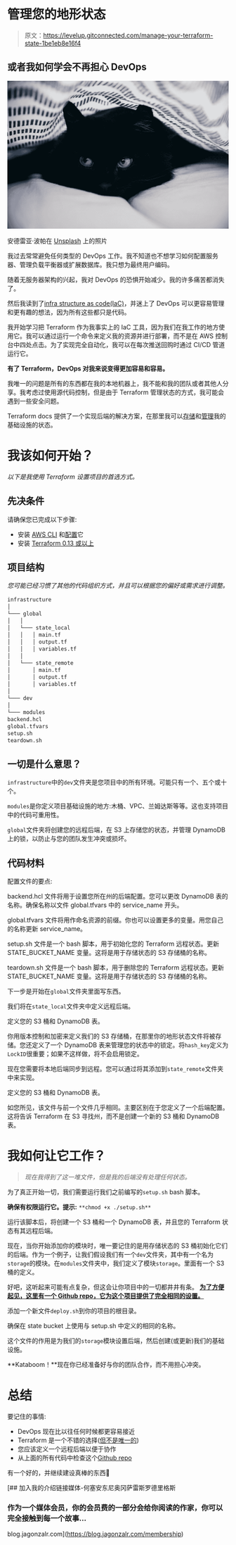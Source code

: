 # 管理您的地形状态

> 原文：<https://levelup.gitconnected.com/manage-your-terraform-state-1be1eb8e16f4>

## 或者我如何学会不再担心 DevOps

![](img/61410242b7b1907007962b1a2703057a.png)

安德雷亚·波帕在 [Unsplash](https://unsplash.com?utm_source=medium&utm_medium=referral) 上的照片

我过去常常避免任何类型的 DevOps 工作。我不知道也不想学习如何配置服务器、管理负载平衡器或扩展数据库。我只想为最终用户编码。

随着无服务器架构的兴起，我对 DevOps 的恐惧开始减少。我的许多痛苦都消失了。

然后我读到了[infra structure as code(IaC)](https://en.wikipedia.org/wiki/Infrastructure_as_code)，并迷上了 DevOps 可以更容易管理和更有趣的想法，因为所有这些都只是代码。

我开始学习把 Terraform 作为我事实上的 IaC 工具，因为我们在我工作的地方使用它。我可以通过运行一个命令来定义我的资源并进行部署，而不是在 AWS 控制台中四处点击。为了实现完全自动化，我可以在每次推送回购时通过 CI/CD 管道运行它。

**有了 Terraform，DevOps 对我来说变得更加容易和容易。**

我唯一的问题是所有的东西都在我的本地机器上，我不能和我的团队或者其他人分享。我考虑过使用源代码控制，但是由于 Terraform 管理状态的方式，我可能会遇到一些安全问题。

Terraform docs 提供了一个实现后端的解决方案，在那里我可以[存储](https://www.terraform.io/docs/state/index.html)和[管理](https://www.terraform.io/docs/state/locking.html)我的基础设施的状态。

# 我该如何开始？

*以下是我使用 Terraform 设置项目的首选方式。*

## 先决条件

请确保您已完成以下步骤:

*   安装 [AWS CLI](https://docs.aws.amazon.com/cli/latest/userguide/cli-chap-install.html) 和[配置](https://docs.aws.amazon.com/cli/latest/userguide/cli-configure-quickstart.html)它
*   安装 [Terraform 0.13 或以上](https://learn.hashicorp.com/tutorials/terraform/install-cli?in=terraform/aws-get-started)

## 项目结构

*您可能已经习惯了其他的代码组织方式，并且可以根据您的偏好或需求进行调整。*

```
infrastructure
│   
└─── global
│   │  
│   └─── state_local
│   │   │ main.tf
│   │   │ output.tf
│   │   │ variables.tf 
│   │  
│   └─── state_remote
│       │ main.tf
│       │ output.tf
│       │ variables.tf
│
└─── dev
│
└─── modules
backend.hcl
global.tfvars
setup.sh
teardown.sh
```

## 一切是什么意思？

`infrastructure`中的`dev`文件夹是您项目中的所有环境。可能只有一个、五个或十个。

`modules`是你定义项目基础设施的地方:木桶、VPC、兰姆达斯等等。这也支持项目中的代码可重用性。

`global`文件夹将创建您的远程后端，在 S3 上存储您的状态，并管理 DynamoDB 上的锁，以防止与您的团队发生冲突或损坏。

## 代码材料

配置文件的要点:

backend.hcl 文件将用于设置您所在州的后端配置。您可以更改 DynamoDB 表的名称。确保名称以文件 global.tfvars 中的 service_name 开头。

global.tfvars 文件将用作命名资源的前缀。你也可以设置更多的变量。用您自己的名称更新 service_name。

setup.sh 文件是一个 bash 脚本，用于初始化您的 Terraform 远程状态。更新 STATE_BUCKET_NAME 变量。这将是用于存储状态的 S3 存储桶的名称。

teardown.sh 文件是一个 bash 脚本，用于删除您的 Terraform 远程状态。更新 STATE_BUCKET_NAME 变量。这将是用于存储状态的 S3 存储桶的名称。

下一步是开始在`global`文件夹里面写东西。

我们将在`state_local`文件夹中定义远程后端。

定义您的 S3 桶和 DynamoDB 表。

你用版本控制和加密来定义我们的 S3 存储桶，在那里你的地形状态文件将被存储。您还定义了一个 DynamoDB 表来管理您的状态中的锁定。将`hash_key`定义为`LockID`很重要；如果不这样做，将不会启用锁定。

现在您需要将本地后端同步到远程。您可以通过将其添加到`state_remote`文件夹中来实现。

定义您的 S3 桶和 DynamoDB 表。

如您所见，该文件与前一个文件几乎相同。主要区别在于您定义了一个后端配置。这将告诉 Terraform 在 S3 寻找州，而不是创建一个新的 S3 桶和 DynamoDB 表。

# 我如何让它工作？

> *现在我得到了这一堆文件，但是我的后端没有处理任何状态。*

为了真正开始一切，我们需要运行我们之前编写的`setup.sh` bash 脚本。

**确保有权限运行它。提示:** `**chmod +x ./setup.sh**`

运行该脚本后，将创建一个 S3 桶和一个 DynamoDB 表，并且您的 Terraform 状态有其远程后端。

现在，当你开始添加你的模块时，唯一要记住的是用存储状态的 S3 桶初始化它们的后端。作为一个例子，让我们假设我们有一个`dev`文件夹，其中有一个名为`storage`的模块。在`modules`文件夹中，我们定义了模块`storage`。里面有一个 S3 桶的定义。

好吧，这听起来可能有点复杂，但这会让你项目中的一切都井井有条。 [**为了方便起见，这里有一个 Github repo，它为这个项目提供了完全相同的设置。**](https://github.com/jagonzalr/terraform-remote-backend-example)

添加一个新文件`deploy.sh`到你的项目的根目录。

确保在 state bucket 上使用与 setup.sh 中定义的相同的名称。

这个文件的作用是为我们的`storage`模块设置后端，然后创建(或更新)我们的基础设施。

**Kataboom！**现在你已经准备好与你的团队合作，而不用担心冲突。

# **总结**

要记住的事情:

*   DevOps 现在比以往任何时候都更容易接近
*   Terraform 是一个不错的选择([但不是唯一的](https://dzone.com/articles/the-top-7-infrastructure-as-code-tools-for-automat))
*   您应该定义一个远程后端以便于协作
*   从上面的所有代码中检查这个[Github repo](https://github.com/jagonzalr/terraform-remote-backend-example)

有一个好的，并继续建设真棒的东西🎉

[](https://blog.jagonzalr.com/membership) [## 加入我的介绍链接媒体-何塞安东尼奥冈萨雷斯罗德里格斯

### 作为一个媒体会员，你的会员费的一部分会给你阅读的作家，你可以完全接触到每一个故事…

blog.jagonzalr.com](https://blog.jagonzalr.com/membership)